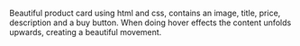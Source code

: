 Beautiful product card using html and css, contains an image, title, price, description and a buy button. When doing hover effects the content unfolds upwards, creating a beautiful movement.

